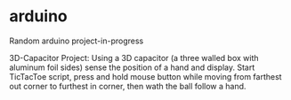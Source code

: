 # arduino
Random arduino project-in-progress


3D-Capacitor Project:
Using a 3D capacitor (a three walled box with aluminum foil sides) sense the position of a hand and display.
Start TicTacToe script, press and hold mouse button while moving from farthest out corner to furthest in corner,
then wath the ball follow a hand.




